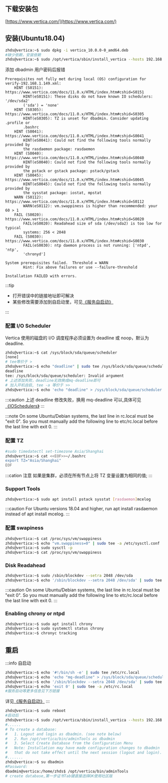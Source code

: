 ## 下载安装包

[https://www.vertica.com/](https://www.vertica.com/)

## 安装(Ubuntu18.04)

```bash
zhds@vertica:~$ sudo dpkg -i vertica_10.0.0-0_amd64.deb
#缺少依赖，安装依赖
zhds@vertica:~$ sudo /opt/vertica/sbin/install_vertica --hosts 192.168.1.149
```

添加 dbadmin 用户密码后报错

```log
Prerequisites not fully met during local (OS) configuration for
verify-192.168.1.149.xml:
    HINT (S0151): https://www.vertica.com/docs/11.0.x/HTML/index.htm#cshid=S0151
        HINT(eS0151): These disks do not have known IO schedulers: '/dev/sda2'
        ('sda') = 'none'
    HINT (S0305): https://www.vertica.com/docs/11.0.x/HTML/index.htm#cshid=S0305
        HINT(eS0305): TZ is unset for dbadmin. Consider updating .profile or
        .bashrc
    HINT (S0041): https://www.vertica.com/docs/11.0.x/HTML/index.htm#cshid=S0041
        HINT(eS0041): Could not find the following tools normally provided by
        the rasdaemon package: rasdaemon
    HINT (S0040): https://www.vertica.com/docs/11.0.x/HTML/index.htm#cshid=S0040
        HINT(eS0040): Could not find the following tools normally provided by
        the pstack or gstack package: pstack/gstack
    HINT (S0045): https://www.vertica.com/docs/11.0.x/HTML/index.htm#cshid=S0045
        HINT(eS0045): Could not find the following tools normally provided by
        the sysstat package: iostat, mpstat
    WARN (S0112): https://www.vertica.com/docs/11.0.x/HTML/index.htm#cshid=S0112
        WARN(eS0112): vm.swappiness is higher than recommended: your 60 > 1
    FAIL (S0020): https://www.vertica.com/docs/11.0.x/HTML/index.htm#cshid=S0020
        FAIL(eS0020): Readahead size of sda (/dev/sda2) is too low for typical
        systems: 256 < 2048
    FAIL (S0030): https://www.vertica.com/docs/11.0.x/HTML/index.htm#cshid=S0030
        FAIL(eS0030): ntp daemon process is not running: ['ntpd', 'ntp',
        'chronyd']

System prerequisites failed.  Threshold = WARN
        Hint: Fix above failures or use --failure-threshold

Installation FAILED with errors.
```

:::tip

- 打开错误中的链接地址即可解决
- 某些修改需要添加到自启动里，可见[《服务自启动》](../linux/服务自启动.md)

:::

### 配置 I/O Scheduler

Vertica 使用的磁盘的 I/O 调度程序必须设置为 deadline 或 noop，默认为 deadline.

```bash
zhds@vertica:~$ cat /sys/block/sda/queue/scheduler
[none]
# tee等价于 >
zhds@vertica:~$ echo "deadline" | sudo tee /sys/block/sda/queue/scheduler
deadline
tee: /sys/block/sda/queue/scheduler: Invalid argument
# 上述添加失败，deadline无效换成mq-deadline即可
# 加入开机自启, tee -a 等价于 >>
zhds@vertica:~$ echo 'echo "deadline" > /sys/block/sda/queue/scheduler' | sudo tee -a /etc/rc.local
```

:::caution
上述 deadline 修改失败，换用 mq-deadline 可以,具体可见[《IOSchedulers》](https://wiki.ubuntu.com/Kernel/Reference/IOSchedulers)
:::

:::note
On some Ubuntu/Debian systems, the last line in rc.local must be "exit 0". So you must manually add the following line to etc/rc.local before the last line with exit 0.
:::

### 配置 TZ

```bash
#sudo timedatectl set-timezone Asia/Shanghai
zhds@vertica:~$ cat <<EOF>>~/.bashrc
export TZ="Asia/Shanghai"
EOF
```

:::cation 注意
如果是集群，必须在所有节点上将 TZ 变量设置为相同的值;
:::

### Support Tools

```bash
zhds@vertica:~$ sudo apt install pstack sysstat [rasdaemon]mcelog
```

:::caution
For Ubuntu versions 18.04 and higher, run apt install rasdaemon instead of apt install mcelog.
:::

### 配置 swapiness

```bash
zhds@vertica:~$ cat /proc/sys/vm/swappiness
zhds@vertica:~$ echo "vm.swappiness=0" | sudo tee -a /etc/sysctl.conf
zhds@vertica:~$ sudo sysctl -p
zhds@vertica:~$ cat /proc/sys/vm/swappiness
```

### Disk Readahead

```bash
zhds@vertica:~$ sudo /sbin/blockdev --setra 2048 /dev/sda
zhds@vertica:~$ echo '/sbin/blockdev --setra 2048 /dev/sda' | sudo tee -a /etc/rc.local
```

:::caution
On some Ubuntu/Debian systems, the last line in rc.local must be "exit 0". So you must manually add the following line to etc/rc.local before the last line with exit 0.
:::

### Enabling chrony or ntpd

```bash
zhds@vertica:~$ sudo apt install chrony
zhds@vertica:~$ sudo systemctl status chrony
zhds@vertica:~$ chronyc tracking
```

## 重启

:::info 自启动

```bash
zhds@vertica:~$ echo '#!/bin/sh -e' | sudo tee /etc/rc.local
zhds@vertica:~$ echo 'echo "mq-deadline" > /sys/block/sda/queue/scheduler' | sudo tee -a /etc/rc.local
zhds@vertica:~$ echo '/sbin/blockdev --setra 2048 /dev/sda' | sudo tee -a /etc/rc.local
zhds@vertica:~$ echo 'exit 0' | sudo tee -a /etc/rc.local
#服务启动等更多信息见下方链接
```

详见[《服务自启动》](../linux/服务自启动.md)
:::

```bash
zhds@vertica:~$ sudo reboot
#启动后
zhds@vertica:~$ sudo /opt/vertica/sbin/install_vertica --hosts 192.168.1.149
#......
# To create a database:
#   1. Logout and login as dbadmin. (see note below)
#   2. Run /opt/vertica/bin/adminTools as dbadmin
#   3. Select Create Database from the Configuration Menu
#   Note: Installation may have made configuration changes to dbadmin
#   that do not take effect until the next session (logout and login).
#.......
zhds@vertica:~$ su dbadmin
#Password:
dbadmin@vertica:/home/zhds$ /opt/vertica/bin/adminTools
# create database,第一步证书Tab键直接选择OK使用社区版

```
